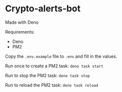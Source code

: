 # Crypto-alerts-bot

Made with Deno

Requirements:

- Deno
- PM2

Copy the `.env.example` file to `.env` and fill in the values.

Run once to create a PM2 task: `deno task start`

Run to stop the PM2 task: `deno task stop`

Run to reload the PM2 task: `deno task reload`
